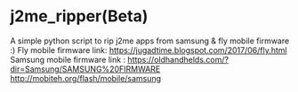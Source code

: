 # j2me_ripper(Beta)
A simple python script to rip j2me apps from samsung & fly mobile firmware :)
Fly mobile firmware link: https://jugadtime.blogspot.com/2017/06/fly.html
Samsung mobile firmware link :
https://oldhandhelds.com/?dir=Samsung/SAMSUNG%20FIRMWARE
http://mobiteh.org/flash/mobile/samsung
